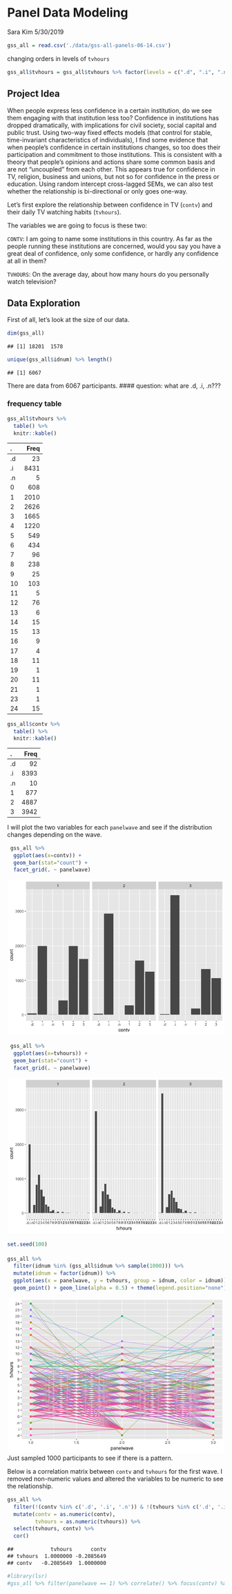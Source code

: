 Panel Data Modeling
================
Sara Kim
5/30/2019

``` r
gss_all = read.csv('./data/gss-all-panels-06-14.csv')
```

changing orders in levels of
`tvhours`

``` r
gss_all$tvhours = gss_all$tvhours %>% factor(levels = c(".d", ".i", ".n", "0",  "1", "2", "3", "4",  "5",  "6",  "7",  "8",  "9", "10", "11", "12", "13", "14", "15", "16", "17", "18", "19", "20", "21", "23", "24"))
```

## Project Idea

When people express less confidence in a certain institution, do we see
them engaging with that institution less too? Confidence in institutions
has dropped dramatically, with implications for civil society, social
capital and public trust. Using two-way fixed effects models (that
control for stable, time-invariant characteristics of individuals), I
find some evidence that when people’s confidence in certain institutions
changes, so too does their participation and commitment to those
institutions. This is consistent with a theory that people’s opinions
and actions share some common basis and are not “uncoupled” from each
other. This appears true for confidence in TV, religion, business and
unions, but not so for confidence in the press or education. Using
random intercept cross-lagged SEMs, we can also test whether the
relationship is bi-directional or only goes one-way.

Let’s first explore the relationship between confidence in TV (`contv`)
and their daily TV watching habits (`tvhours`).

The variables we are going to focus is these two:

`CONTV`: I am going to name some institutions in this country. As far as
the people running these institutions are concerned, would you say you
have a great deal of confidence, only some confidence, or hardly any
confidence at all in them?

`TVHOURS`: On the average day, about how many hours do you personally
watch television?

## Data Exploration

First of all, let’s look at the size of our data.

``` r
dim(gss_all)
```

    ## [1] 18201  1578

``` r
unique(gss_all$idnum) %>% length()
```

    ## [1] 6067

There are data from 6067 participants. \#\#\#\# question: what are .d,
.i, .n???

### frequency table

``` r
gss_all$tvhours %>% 
  table() %>%
  knitr::kable()
```

| .  | Freq |
| :- | ---: |
| .d |   23 |
| .i | 8431 |
| .n |    5 |
| 0  |  608 |
| 1  | 2010 |
| 2  | 2626 |
| 3  | 1665 |
| 4  | 1220 |
| 5  |  549 |
| 6  |  434 |
| 7  |   96 |
| 8  |  238 |
| 9  |   25 |
| 10 |  103 |
| 11 |    5 |
| 12 |   76 |
| 13 |    6 |
| 14 |   15 |
| 15 |   13 |
| 16 |    9 |
| 17 |    4 |
| 18 |   11 |
| 19 |    1 |
| 20 |   11 |
| 21 |    1 |
| 23 |    1 |
| 24 |   15 |

``` r
gss_all$contv %>% 
  table() %>%
  knitr::kable()
```

| .  | Freq |
| :- | ---: |
| .d |   92 |
| .i | 8393 |
| .n |   10 |
| 1  |  877 |
| 2  | 4887 |
| 3  | 3942 |

I will plot the two variables for each `panelwave` and see if the
distribution changes depending on the wave.

``` r
 gss_all %>%
  ggplot(aes(x=contv)) +
  geom_bar(stat="count") + 
  facet_grid(. ~ panelwave)
```

![](gss_files/figure-gfm/unnamed-chunk-5-1.png)<!-- -->

``` r
 gss_all %>%
  ggplot(aes(x=tvhours)) +
  geom_bar(stat="count") + 
  facet_grid(. ~ panelwave)
```

![](gss_files/figure-gfm/unnamed-chunk-5-2.png)<!-- -->

``` r
set.seed(100) 

gss_all %>%
  filter(idnum %in% (gss_all$idnum %>% sample(1000))) %>%
  mutate(idnum = factor(idnum)) %>%
  ggplot(aes(x = panelwave, y = tvhours, group = idnum, color = idnum)) +
  geom_point() + geom_line(alpha = 0.5) + theme(legend.position="none")
```

![](gss_files/figure-gfm/unnamed-chunk-6-1.png)<!-- --> Just sampled
1000 participants to see if there is a pattern.

Below is a correlation matrix between `contv` and `tvhours` for the
first wave. I removed non-numeric values and altered the variables to be
numeric to see the relationship.

``` r
gss_all %>%
  filter(!(contv %in% c('.d', '.i', '.n')) & !(tvhours %in% c('.d', '.i', '.n')) & panelwave == 1) %>%
  mutate(contv = as.numeric(contv),
         tvhours = as.numeric(tvhours)) %>%
  select(tvhours, contv) %>%
  cor()
```

    ##            tvhours      contv
    ## tvhours  1.0000000 -0.2085649
    ## contv   -0.2085649  1.0000000

``` r
#library(lsr)
#gss_all %>% filter(panelwave == 1) %>% correlate() %>% focus(contv) %>% arrange(tvhours)
```
